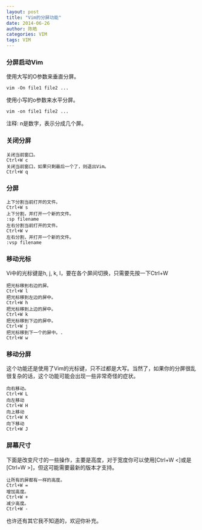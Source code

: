 ```yaml
---
layout: post
title: "Vim的分屏功能"
date: 2014-06-26
author: 陈皓
categories: VIM
tags: VIM
---
```


### 分屏启动Vim

使用大写的O参数来垂直分屏。

```
vim -On file1 file2 ...
```

使用小写的o参数来水平分屏。

```
vim -on file1 file2 ...
```

注释: n是数字，表示分成几个屏。

### 关闭分屏

```
关闭当前窗口。
Ctrl+W c
关闭当前窗口，如果只剩最后一个了，则退出Vim。
Ctrl+W q
```

### 分屏

```
上下分割当前打开的文件。
Ctrl+W s
上下分割，并打开一个新的文件。
:sp filename
左右分割当前打开的文件。
Ctrl+W v
左右分割，并打开一个新的文件。
:vsp filename
```

### 移动光标

Vi中的光标键是h, j, k, l，要在各个屏间切换，只需要先按一下Ctrl+W

```
把光标移到右边的屏。
Ctrl+W l
把光标移到左边的屏中。
Ctrl+W h
把光标移到上边的屏中。
Ctrl+W k
把光标移到下边的屏中。
Ctrl+W j
把光标移到下一个的屏中。.
Ctrl+W w
```

### 移动分屏

这个功能还是使用了Vim的光标键，只不过都是大写。当然了，如果你的分屏很乱很复杂的话，这个功能可能会出现一些非常奇怪的症状。

```
向右移动。
Ctrl+W L
向左移动
Ctrl+W H
向上移动
Ctrl+W K
向下移动
Ctrl+W J
```

### 屏幕尺寸

下面是改变尺寸的一些操作，主要是高度，对于宽度你可以使用[Ctrl+W <]或是[Ctrl+W >]，但这可能需要最新的版本才支持。

```
让所有的屏都有一样的高度。
Ctrl+W =
增加高度。
Ctrl+W +
减少高度。
Ctrl+W -
```

也许还有其它我不知道的，欢迎你补充。
